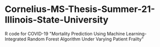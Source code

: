 # Cornelius-MS-Thesis-Summer-21-Illinois-State-University
R code for COVID-19 "Mortality Prediction Using Machine Learning-Integrated Random Forest Algorithm Under Varying Patient Frailty"

